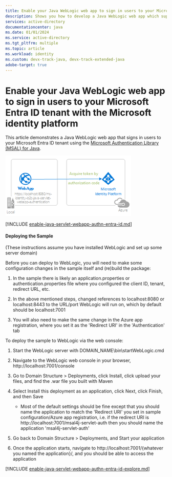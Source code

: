 ```yaml
---
title: Enable your Java WebLogic web app to sign in users to your Microsoft Entra ID tenant with the Microsoft identity platform
description: Shows you how to develop a Java WebLogic web app which supports sign-in by Microsoft Entra account.
services: active-directory
documentationcenter: java
ms.date: 01/01/2024
ms.service: active-directory
ms.tgt_pltfrm: multiple
ms.topic: article
ms.workload: identity
ms.custom: devx-track-java, devx-track-extended-java
adobe-target: true
---
```


# Enable your Java WebLogic web app to sign in users to your Microsoft Entra ID tenant with the Microsoft identity platform

This article demonstrates a Java WebLogic web app that signs in users to your Microsoft Entra ID tenant using the [Microsoft Authentication Library (MSAL) for Java](https://github.com/AzureAD/microsoft-authentication-library-for-java).

![Overview](./media/topology-sign-in.png)

[!INCLUDE [enable-java-servlet-webapp-authn-entra-id.md](includes/enable-java-servlet-webapp-authn-entra-id.md)]


#### Deploying the Sample

(These instructions assume you have installed WebLogic and set up some server domain)

Before you can deploy to WebLogic, you will need to make some configuration changes in the sample itself and (re)build the package:

1. In the sample there is likely an application.properties or authentication.properties file where you configured the client ID, tenant, redirect URL, etc.

2. In the above mentioned steps, changed references to localhost:8080 or localhost:8443 to the URL/port WebLogic will run on, which by default should be localhost:7001

3. You will also need to make the same change in the Azure app registration, where you set it as the 'Redirect URI' in the 'Authentication' tab

To deploy the sample to WebLogic via the web console:

1. Start the WebLogic server with DOMAIN_NAME\bin\startWebLogic.cmd

2. Navigate to the WebLogic web console in your browser, http://localhost:7001/console

3. Go to Domain Structure > Deployments, click Install, click upload your files, and find the .war file you built with Maven

4. Select Install this deployment as an application, click Next, click Finish, and then Save

    - Most of the default settings should be fine except that you should name the application to match the 'Redirect URI' you set in sample configuration/Azure app registration, i.e. if the redirect URI is http://localhost:7001/msal4j-servlet-auth then you should name the application 'msal4j-servlet-auth'
5. Go back to Domain Structure > Deployments, and Start your application

6. Once the application starts, navigate to http://localhost:7001/{whatever you named the application}/, and you should be able to access the application

[!INCLUDE [enable-java-servlet-webapp-authn-entra-id-explore.md](includes/enable-java-servlet-webapp-authn-entra-id-explore.md)]
